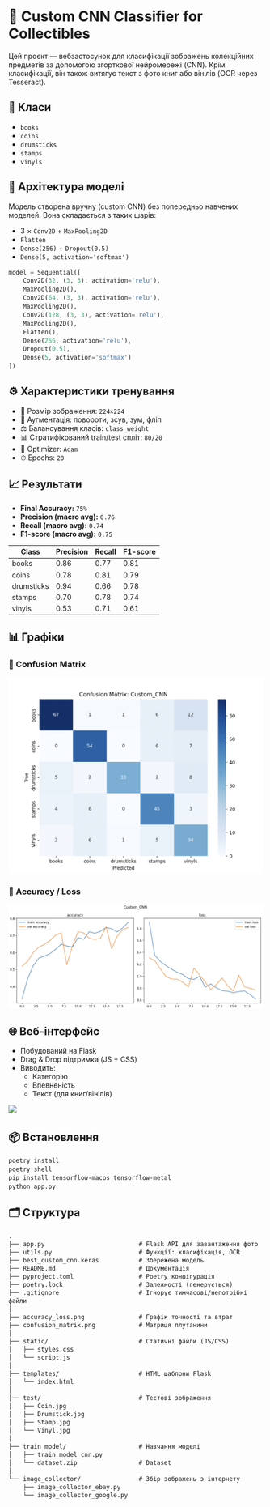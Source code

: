 # 🧠 Custom CNN Classifier for Collectibles

Цей проєкт — вебзастосунок для класифікації зображень колекційних предметів за допомогою згорткової нейромережі (CNN). Крім класифікації, він також витягує текст з фото книг або вінілів (OCR через Tesseract).

## 🧩 Класи
- `books`
- `coins`
- `drumsticks`
- `stamps`
- `vinyls`

## 🧱 Архітектура моделі

Модель створена вручну (custom CNN) без попередньо навчених моделей. Вона складається з таких шарів:

- 3 × `Conv2D` + `MaxPooling2D`
- `Flatten`
- `Dense(256)` + `Dropout(0.5)`
- `Dense(5, activation='softmax')`

```python
model = Sequential([
    Conv2D(32, (3, 3), activation='relu'),
    MaxPooling2D(),
    Conv2D(64, (3, 3), activation='relu'),
    MaxPooling2D(),
    Conv2D(128, (3, 3), activation='relu'),
    MaxPooling2D(),
    Flatten(),
    Dense(256, activation='relu'),
    Dropout(0.5),
    Dense(5, activation='softmax')
])
```

## ⚙️ Характеристики тренування

- 📐 Розмір зображення: `224×224`
- 🔄 Аугментація: повороти, зсув, зум, фліп
- ⚖️ Балансування класів: `class_weight`
- 📊 Стратифікований train/test спліт: `80/20`
- 🧠 Optimizer: `Adam`
- ⏱ Epochs: `20`

## 📈 Результати

- **Final Accuracy:** `75%`
- **Precision (macro avg):** `0.76`
- **Recall (macro avg):** `0.74`
- **F1-score (macro avg):** `0.75`

| Class        | Precision | Recall | F1-score |
|--------------|-----------|--------|----------|
| books        | 0.86      | 0.77   | 0.81     |
| coins        | 0.78      | 0.81   | 0.79     |
| drumsticks   | 0.94      | 0.66   | 0.78     |
| stamps       | 0.70      | 0.78   | 0.74     |
| vinyls       | 0.53      | 0.71   | 0.61     |

## 📊 Графіки

### 📌 Confusion Matrix
![Confusion Matrix](confusion_matrix.png)

### 📌 Accuracy / Loss
![Accuracy / Loss](accuracy_loss.png)


## 🌐 Веб-інтерфейс

- Побудований на Flask
- Drag & Drop підтримка (JS + CSS)
- Виводить:
  - Категорію
  - Впевненість
  - Текст (для книг/вінілів)

![](./interface_example.png)

## 📦 Встановлення

```bash
poetry install
poetry shell
pip install tensorflow-macos tensorflow-metal
python app.py
```

## 🗂 Структура

```
.
├── app.py                          # Flask API для завантаження фото
├── utils.py                        # Функції: класифікація, OCR
├── best_custom_cnn.keras           # Збережена модель
├── README.md                       # Документація
├── pyproject.toml                  # Poetry конфігурація
├── poetry.lock                     # Залежності (генерується)
├── .gitignore                      # Ігнорує тимчасові/непотрібні файли
│
├── accuracy_loss.png               # Графік точності та втрат
├── confusion_matrix.png            # Матриця плутанини
│
├── static/                         # Статичні файли (JS/CSS)
│   ├── styles.css
│   └── script.js
│
├── templates/                      # HTML шаблони Flask
│   └── index.html
│
├── test/                           # Тестові зображення
│   ├── Coin.jpg
│   ├── Drumstick.jpg
│   ├── Stamp.jpg
│   └── Vinyl.jpg
│
├── train_model/                    # Навчання моделі
│   ├── train_model_cnn.py
│   └── dataset.zip                 # Dataset
│
└── image_collector/                # Збір зображень з інтернету
    ├── image_collector_ebay.py
    └── image_collector_google.py
```
